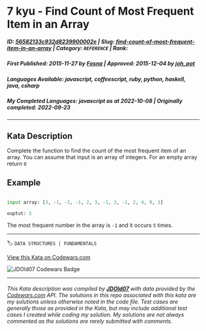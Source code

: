 # 7 kyu - Find Count of Most Frequent Item in an Array

##### **ID**: [56582133c932d8239900002e](https://www.codewars.com/kata/56582133c932d8239900002e) | **Slug**: [find-count-of-most-frequent-item-in-an-array](https://www.codewars.com/kata/56582133c932d8239900002e) | **Category**: `REFERENCE` | **Rank**: <span style="color:white">7 kyu</span>

##### **First Published**: 2015-11-27 ***by*** [Fosna](https://www.codewars.com/users/Fosna) | **Approved**: 2015-12-04 ***by*** [joh_pot](https://www.codewars.com/users/joh_pot)

##### **Languages Available**: javascript, coffeescript, ruby, python, haskell, java, csharp

##### **My Completed Languages**: javascript ***as at*** 2022-10-08 | **Originally completed**: 2022-09-23

---

## Kata Description


Complete the function to find the count of the most frequent item of an array. You can assume that input is an array of integers. For an empty array return `0`





## Example

```python

input array: [3, -1, -1, -1, 2, 3, -1, 3, -1, 2, 4, 9, 3]

ouptut: 5 

```

The most frequent number in the array is `-1` and it occurs `5` times.



---


🏷 `DATA STRUCTURES | FUNDAMENTALS`


[View this Kata on Codewars.com](https://www.codewars.com/kata/56582133c932d8239900002e)

![](https://www.codewars.com/users/jdold07/badges/large "JDOld07 Codewars Badge")

---

###### *This Kata description was compiled by [**JDOld07**](https://tpstech.dev) with data provided by the [Codewars.com](https://www.codewars.com) API.  The solutions in this repo associated with this kata are my solutions unless otherwise noted in the code file.  Test cases are generally those as provided in the Kata, but may include additional test cases I created while coding my solution.  My solutions are not always commented as the solutions are rarely submitted with comments.*
